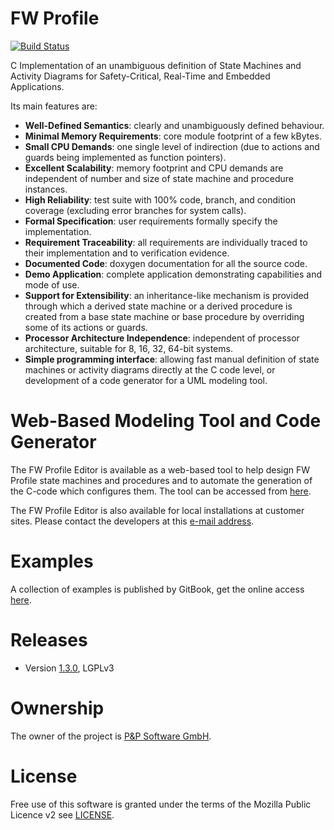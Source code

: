 # FW Profile
[![Build Status](https://travis-ci.org/pnp-software/fwprofile.svg?branch=master)](https://travis-ci.org/pnp-software/fwprofile)

C Implementation of an unambiguous definition of State Machines and Activity Diagrams for Safety-Critical, Real-Time and Embedded Applications.

Its main features are:

* **Well-Defined Semantics**: clearly and unambiguously defined behaviour.
* **Minimal Memory Requirements**: core module footprint of a few kBytes.
* **Small CPU Demands**: one single level of indirection (due to actions and guards being implemented as function pointers).
* **Excellent Scalability**: memory footprint and CPU demands are independent of number and size of state machine and procedure instances.
* **High Reliability**: test suite with 100% code, branch, and condition coverage (excluding error branches for system calls).
* **Formal Specification**: user requirements formally specify the implementation.
* **Requirement Traceability**: all requirements are individually traced to their implementation and to verification evidence.
* **Documented Code**: doxygen documentation for all the source code.
* **Demo Application**: complete application demonstrating capabilities and mode of use.
* **Support for Extensibility**: an inheritance-like mechanism is provided through which a derived state machine or a derived procedure is created from a base state machine or base procedure by overriding some of its actions or guards.
* **Processor Architecture Independence**: independent of processor architecture, suitable for 8, 16, 32, 64-bit systems.
* **Simple programming interface**: allowing fast manual definition of state machines or activity diagrams directly at the C code level, or development of a code generator for a UML modeling tool.

# Web-Based Modeling Tool and Code Generator
The FW Profile Editor is available as a web-based tool to help design FW Profile state machines and procedures and to automate the generation of the C-code which configures them. The tool can be accessed from [here](http://pnp-software.com/fwprofile/editor/).

The FW Profile Editor is also available for local installations at customer sites. Please contact the developers at this [e-mail address](mailto:pnp-software@pnp-software.com).

# Examples
A collection of examples is published by GitBook, get the online access [here](https://www.gitbook.com/book/cechticky/fw-profile-examples/details).

# Releases
* Version [1.3.0](http://www.pnp-software.com/fwprofile/releases/FWProfile_C1_Impl_1.3.0_LGPLv3.zip), LGPLv3

# Ownership
The owner of the project is [P&P Software GmbH](http://pnp-software.com/).

# License
Free use of this software is granted under the terms of the Mozilla Public Licence v2 see [LICENSE](LICENSE).
